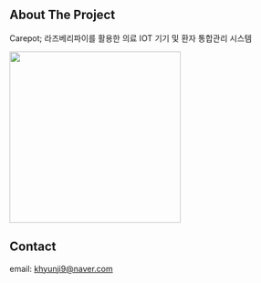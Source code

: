 ## About The Project
Carepot; 라즈베리파이를 활용한 의료 IOT 기기 및 환자 통합관리 시스템 

<img src="" width="300" height="300"> 

## Contact
email: khyunji9@naver.com
